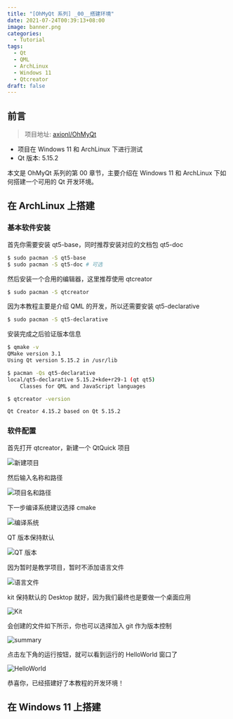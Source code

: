 ```yaml
---
title: "[OhMyQt 系列] _00__搭建环境"
date: 2021-07-24T00:39:13+08:00
image: banner.png
categories:
  - Tutorial
tags:
  - Qt
  - QML
  - ArchLinux
  - Windows 11
  - Qtcreator
draft: false
---
```


## 前言
> 项目地址: [axionl/OhMyQt](https://github.com/axionl/OhMyQt)

- 项目在 Windows 11 和 ArchLinux 下进行测试
- Qt 版本: 5.15.2

本文是 OhMyQt 系列的第 00 章节，主要介绍在 Windows 11 和 ArchLinux 下如何搭建一个可用的 Qt 开发环境。

## 在 ArchLinux 上搭建

### 基本软件安装

首先你需要安装 qt5-base，同时推荐安装对应的文档包 qt5-doc

```bash
$ sudo pacman -S qt5-base
$ sudo pacman -S qt5-doc # 可选
```

然后安装一个合用的编辑器，这里推荐使用 qtcreator

```bash
$ sudo pacman -S qtcreator
```

因为本教程主要是介绍 QML 的开发，所以还需要安装 qt5-declarative

```bash
$ sudo pacman -S qt5-declarative
```

安装完成之后验证版本信息

```bash
$ qmake -v
QMake version 3.1
Using Qt version 5.15.2 in /usr/lib

$ pacman -Qs qt5-declarative
local/qt5-declarative 5.15.2+kde+r29-1 (qt qt5)
    Classes for QML and JavaScript languages

$ qtcreator -version

Qt Creator 4.15.2 based on Qt 5.15.2
```

### 软件配置

首先打开 qtcreator，新建一个 QtQuick 项目

![新建项目](qtcreator1.png)

然后输入名称和路径

![项目名和路径](qtcreator2.png)

下一步编译系统建议选择 cmake

![编译系统](qtcreator3.png)

QT 版本保持默认

![QT 版本](qtcreator4.png)

因为暂时是教学项目，暂时不添加语言文件

![语言文件](qtcreator5.png)

kit 保持默认的 Desktop 就好，因为我们最终也是要做一个桌面应用

![Kit](qtcreator6.png)

会创建的文件如下所示，你也可以选择加入 git 作为版本控制

![summary](qtcreator7.png)

点击左下角的运行按钮，就可以看到运行的 HelloWorld 窗口了

![HelloWorld](qtcreator8.png)

恭喜你，已经搭建好了本教程的开发环境！

## 在 Windows 11 上搭建



